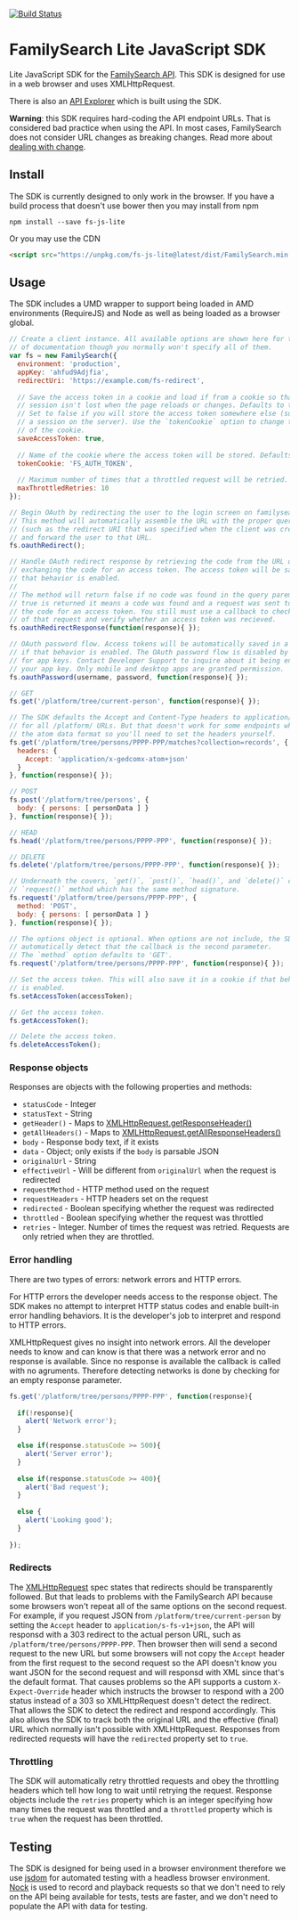 [![Build Status](https://travis-ci.org/FamilySearch/fs-js-lite.svg?branch=master)](https://travis-ci.org/FamilySearch/fs-js-lite)

# FamilySearch Lite JavaScript SDK

Lite JavaScript SDK for the [FamilySearch API](https://familysearch.org/developers/).
This SDK is designed for use in a web browser and uses XMLHttpRequest.

There is also an [API Explorer](http://familysearch.github.io/fs-js-lite/docs/console.html)
which is built using the SDK.

__Warning__: this SDK requires hard-coding the API endpoint URLs. That is
considered bad practice when using the API. In most cases, FamilySearch does not
consider URL changes as breaking changes. Read more about 
[dealing with change](https://familysearch.org/developers/docs/guides/evolution).

## Install

The SDK is currently designed to only work in the browser. If you have a build
process that doesn't use bower then you may install from npm

```
npm install --save fs-js-lite
```

Or you may use the CDN

```html
<script src="https://unpkg.com/fs-js-lite@latest/dist/FamilySearch.min.js"></script>
```

## Usage

The SDK includes a UMD wrapper to support being loaded in AMD environments (RequireJS)
and Node as well as being loaded as a browser global.

```js
// Create a client instance. All available options are shown here for the sake
// of documentation though you normally won't specify all of them.
var fs = new FamilySearch({
  environment: 'production',
  appKey: 'ahfud9Adjfia',
  redirectUri: 'https://example.com/fs-redirect',
  
  // Save the access token in a cookie and load if from a cookie so that the
  // session isn't lost when the page reloads or changes. Defaults to true.
  // Set to false if you will store the access token somewhere else (such as in
  // a session on the server). Use the `tokenCookie` option to change the name
  // of the cookie.
  saveAccessToken: true,
  
  // Name of the cookie where the access token will be stored. Defaults to 'FS_AUTH_TOKEN'
  tokenCookie: 'FS_AUTH_TOKEN',
  
  // Maximum number of times that a throttled request will be retried. Defaults to 10.
  maxThrottledRetries: 10
});

// Begin OAuth by redirecting the user to the login screen on familysearch.org.
// This method will automatically assemble the URL with the proper query parameters
// (such as the redirect URI that was specified when the client was created)
// and forward the user to that URL.
fs.oauthRedirect();

// Handle OAuth redirect response by retrieving the code from the URL query and
// exchanging the code for an access token. The access token will be saved if
// that behavior is enabled.
//
// The method will return false if no code was found in the query paremeter. When
// true is returned it means a code was found and a request was sent to exchange
// the code for an access token. You still must use a callback to check the response
// of that request and verify whether an access token was recieved.
fs.oauthRedirectResponse(function(response){ });

// OAuth password flow. Access tokens will be automatically saved in a cookie
// if that behavior is enabled. The OAuth password flow is disabled by default
// for app keys. Contact Developer Support to inquire about it being enabled for
// your app key. Only mobile and desktop apps are granted permission.
fs.oauthPassword(username, password, function(response){ });

// GET
fs.get('/platform/tree/current-person', function(response){ });

// The SDK defaults the Accept and Content-Type headers to application/x-fs-v1+json
// for all /platform/ URLs. But that doesn't work for some endpoints which use
// the atom data format so you'll need to set the headers yourself.
fs.get('/platform/tree/persons/PPPP-PPP/matches?collection=records', {
  headers: {
    Accept: 'application/x-gedcomx-atom+json'
  }
}, function(response){ });

// POST
fs.post('/platform/tree/persons', {
  body: { persons: [ personData ] }
}, function(response){ });

// HEAD
fs.head('/platform/tree/persons/PPPP-PPP', function(response){ });

// DELETE
fs.delete('/platform/tree/persons/PPPP-PPP', function(response){ });

// Underneath the covers, `get()`, `post()`, `head()`, and `delete()` call the
// `request()` method which has the same method signature.
fs.request('/platform/tree/persons/PPPP-PPP', {
  method: 'POST',
  body: { persons: [ personData ] }
}, function(response){ });

// The options object is optional. When options are not include, the SDK will
// automatically detect that the callback is the second parameter.
// The `method` option defaults to 'GET'.
fs.request('/platform/tree/persons/PPPP-PPP', function(response){ });

// Set the access token. This will also save it in a cookie if that behavior
// is enabled.
fs.setAccessToken(accessToken);

// Get the access token.
fs.getAccessToken();

// Delete the access token.
fs.deleteAccessToken();
```

### Response objects

Responses are objects with the following properties and methods:

* `statusCode` - Integer
* `statusText` - String
* `getHeader()` - Maps to [XMLHttpRequest.getResponseHeader()](https://developer.mozilla.org/en-US/docs/Web/API/XMLHttpRequest/getResponseHeader)
* `getAllHeaders()` - Maps to [XMLHttpRequest.getAllResponseHeaders()](https://developer.mozilla.org/en-US/docs/Web/API/XMLHttpRequest/getAllResponseHeaders)
* `body` - Response body text, if it exists
* `data` - Object; only exists if the `body` is parsable JSON
* `originalUrl` - String
* `effectiveUrl` - Will be different from `originalUrl` when the request is redirected
* `requestMethod` - HTTP method used on the request
* `requestHeaders` - HTTP headers set on the request
* `redirected` - Boolean specifying whether the request was redirected
* `throttled` - Boolean specifying whether the request was throttled
* `retries` - Integer. Number of times the request was retried. Requests are only retried
  when they are throttled.

### Error handling

There are two types of errors: network errors and HTTP errors. 

For HTTP errors the developer needs access to the response object. The SDK makes
no attempt to interpret HTTP status codes and enable built-in error handling
behaviors. It is the developer's job to interpret and respond to HTTP errors.

XMLHttpRequest gives no insight into network errors. All the developer needs to 
know and can know is that there was a network error and no response is available.
Since no response is available the callback is called with no agruments. Therefore
detecting networks is done by checking for an empty response parameter.

```js
fs.get('/platform/tree/persons/PPPP-PPP', function(response){
  
  if(!response){
    alert('Network error');
  } 

  else if(response.statusCode >= 500){
    alert('Server error');
  }
  
  else if(response.statusCode >= 400){
    alert('Bad request');
  }
  
  else {
    alert('Looking good');
  }
    
});
```

### Redirects

The [XMLHttpRequest](https://dvcs.w3.org/hg/xhr/raw-file/tip/Overview.html#infrastructure-for-the-send%28%29-method)
spec states that redirects should be transparently followed. But that leads to
problems with the FamilySearch API because some browsers won't repeat all of the
same options on the second request. For example, if you request JSON from
`/platform/tree/current-person` by setting the `Accept` header to `application/s-fs-v1+json`,
the API will responsd with a 303 redirect to the actual person URL, such as 
`/platform/tree/persons/PPPP-PPP`. Then browser then will send a second request 
to the new URL but some browsers will not copy the `Accept` header from the first
request to the second request so the API doesn't know you want JSON for the second
request and will responsd with XML since that's the default format. That causes
problems so the API supports a custom `X-Expect-Override` header which instructs
the browser to respond with a 200 status instead of a 303 so XMLHttpRequest
doesn't detect the redirect. That allows the SDK to detect the redirect and respond
accordingly. This also allows the SDK to track both the original URL and the
effective (final) URL which normally isn't possible with XMLHttpRequest. Responses
from redirected requests will have the `redirected` property set to `true`.

### Throttling

The SDK will automatically retry throttled requests and obey the throttling
headers which tell how long to wait until retrying the request. Response objects
include the `retries` property which is an integer specifying how many times the
request was throttled and a `throttled` property which is `true` when the request
has been throttled.

## Testing

The SDK is designed for being used in a browser environment therefore we use
[jsdom](https://github.com/tmpvar/jsdom) for automated testing with a headless 
browser environment. [Nock](https://github.com/node-nock/nock) is used to record
and playback requests so that we don't need to rely on the API being available
for tests, tests are faster, and we don't need to populate the API with data for
testing.
